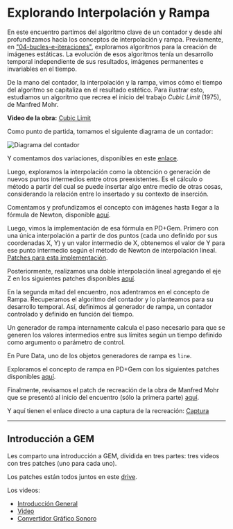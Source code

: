# Explorando Interpolación y Rampa

En este encuentro partimos del algoritmo clave de un contador y desde ahí profundizamos hacia los conceptos de interpolación y rampa. Previamente, en ["04-bucles-e-iteraciones"](https://github.com/ezequielabregu/LCA/blob/main/Clases/04_Bucles_e_Iteraciones/README.md), exploramos algoritmos para la creación de imágenes estáticas. La evolución de esos algoritmos tenía un desarrollo temporal independiente de sus resultados, imágenes permanentes e invariables en el tiempo.

De la mano del contador, la interpolación y la rampa, vimos cómo el tiempo del algoritmo se capitaliza en el resultado estético. Para ilustrar esto, estudiamos  un algoritmo que recrea el inicio del trabajo *Cubic Limit* (1975), de Manfred Mohr.

**Video de la obra:** [Cubic Limit](https://drive.google.com/file/d/1EtrNBF_zOrxUDOaZdq0FjQ_lAxMpmB4g/view?usp=sharing)

Como punto de partida, tomamos el siguiente diagrama de un contador:

![Diagrama del contador](https://url-del-diagrama.com)

Y comentamos dos variaciones, disponibles en este [enlace](https://drive.google.com/drive/folders/1HCSf8EDDRIruEkqJCtuJ4mg7oz2nwpxd?usp=sharing).

Luego, exploramos la interpolación como la obtención o generación de nuevos puntos intermedios entre otros preexistentes. Es el cálculo o método a partir del cual se puede insertar algo entre medio de otras cosas, considerando la relación entre lo insertado y su contexto de inserción.

Comentamos y profundizamos el concepto con imágenes hasta llegar a la fórmula de Newton, disponible [aquí](https://drive.google.com/drive/folders/17VHtkZ8TALdHsH-ianI7JoFYGqRhXlKU?usp=sharing).

Luego, vimos la implementación de esa fórmula en PD+Gem. Primero con una única interpolación a partir de dos puntos (cada uno definido por sus coordenadas X, Y) y un valor intermedio de X, obtenemos el valor de Y para ese punto intermedio según el método de Newton de interpolación lineal. [Patches para esta implementación](https://drive.google.com/drive/folders/17ukodswhS1l_XcQYsZynUOMLK4oDWtNm?usp=sharing).

Posteriormente, realizamos una doble interpolación lineal agregando el eje Z en los siguientes patches disponibles [aquí](https://drive.google.com/drive/folders/1M2Oz9P1Gyu0PNkC7cjvAvueGmfFPB4uU?usp=sharing).

En la segunda mitad del encuentro, nos adentramos en el concepto de Rampa. Recuperamos el algoritmo del contador y lo planteamos para su desarrollo temporal. Así, definimos al generador de rampa, un contador controlado y definido en función del tiempo. 

Un generador de rampa internamente calcula el paso necesario para que se generen los valores intermedios entre sus límites según un tiempo definido como argumento o parámetro de control.

En Pure Data, uno de los objetos generadores de rampa es `line`.

Exploramos el concepto de rampa en PD+Gem con los siguientes patches disponibles [aquí](https://drive.google.com/drive/folders/10WeJjUiGj2N9ciDNTBjbnkb_F8RULvXx?usp=sharing).

Finalmente, revisamos el patch de recreación de la obra de Manfred Mohr que se presentó al inicio del encuentro (sólo la primera parte) [aquí](https://drive.google.com/drive/folders/1yas4XHLdbBW5JNXWsNHhqV1DFHOiETUp?usp=sharing).

Y aquí tienen el enlace directo a una captura de la recreación: [Captura](https://drive.google.com/file/d/1cB7EAy0duXsg90m7psZGnYW-Z4Fqw_99/view?usp=sharing)

---

## Introducción a GEM

Les comparto una introducción a GEM, dividida en tres partes: tres videos con tres patches (uno para cada uno).

Los patches están todos juntos en este [drive](https://drive.google.com/drive/folders/1jbwJzeqHl_H5u5WQUppeYlqN-gSE5786?usp=sharing).

Los videos:
- [Introducción General](https://www.youtube.com/watch?v=f-7KTDyXLLA)
- [Video](https://www.youtube.com/watch?v=3DyYt8xnUBc)
- [Convertidor Gráfico Sonoro](https://www.youtube.com/watch?v=bvKzAOsvjbg)
